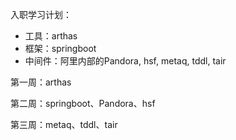 入职学习计划：

- 工具：arthas
- 框架：springboot
- 中间件：阿里内部的Pandora, hsf, metaq, tddl, tair



第一周：arthas

第二周：springboot、Pandora、hsf

第三周：metaq、tddl、tair

